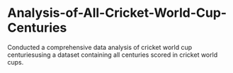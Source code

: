 # Analysis-of-All-Cricket-World-Cup-Centuries

Conducted a comprehensive data analysis of cricket world cup centuriesusing a dataset containing all centuries scored in cricket world cups.
